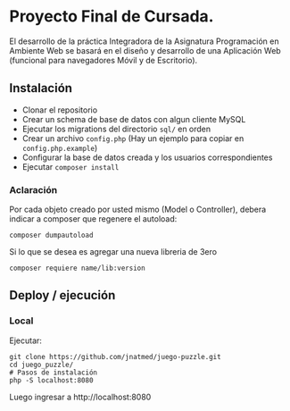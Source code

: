 # Proyecto Final de Cursada. 

El desarrollo de la práctica Integradora de la Asignatura Programación en Ambiente Web se basará en el diseño y desarrollo de una Aplicación Web (funcional para navegadores Móvil y de Escritorio).

## Instalación

 - Clonar el repositorio
 - Crear un schema de base de datos con algun cliente MySQL
 - Ejecutar los migrations del directorio `sql/` en orden
 - Crear un archivo `config.php` (Hay un ejemplo para copiar en `config.php.example`)
  - Configurar la base de datos creada y los usuarios correspondientes
 - Ejecutar `composer install`

### Aclaración

Por cada objeto creado por usted mismo (Model o Controller), debera indicar a
composer que regenere el autoload:

```
composer dumpautoload
```

Si lo que se desea es agregar una nueva libreria de 3ero

```
composer requiere name/lib:version
```

## Deploy / ejecución

### Local

Ejecutar:

```
git clone https://github.com/jnatmed/juego-puzzle.git
cd juego_puzzle/
# Pasos de instalación
php -S localhost:8080
```

Luego ingresar a http://localhost:8080

